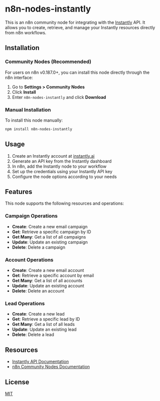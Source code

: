 # n8n-nodes-instantly

This is an n8n community node for integrating with the [Instantly](https://instantly.ai) API. It allows you to create, retrieve, and manage your Instantly resources directly from n8n workflows.

## Installation

### Community Nodes (Recommended)

For users on n8n v0.187.0+, you can install this node directly through the n8n interface:

1. Go to **Settings > Community Nodes**
2. Click **Install**
3. Enter `n8n-nodes-instantly` and click **Download**

### Manual Installation

To install this node manually:

```bash
npm install n8n-nodes-instantly
```

## Usage

1. Create an Instantly account at [instantly.ai](https://instantly.ai)
2. Generate an API key from the Instantly dashboard
3. In n8n, add the Instantly node to your workflow
4. Set up the credentials using your Instantly API key
5. Configure the node options according to your needs

## Features

This node supports the following resources and operations:

### Campaign Operations
- **Create**: Create a new email campaign
- **Get**: Retrieve a specific campaign by ID
- **Get Many**: Get a list of all campaigns
- **Update**: Update an existing campaign
- **Delete**: Delete a campaign

### Account Operations
- **Create**: Create a new email account
- **Get**: Retrieve a specific account by email
- **Get Many**: Get a list of all accounts
- **Update**: Update an existing account
- **Delete**: Delete an account

### Lead Operations
- **Create**: Create a new lead
- **Get**: Retrieve a specific lead by ID
- **Get Many**: Get a list of all leads
- **Update**: Update an existing lead
- **Delete**: Delete a lead

## Resources

- [Instantly API Documentation](https://api-docs.instantly.ai/)
- [n8n Community Nodes Documentation](https://docs.n8n.io/integrations/community-nodes/)

## License

[MIT](LICENSE.md)

